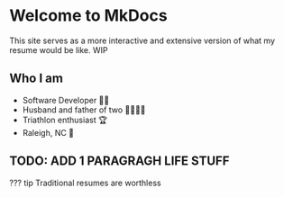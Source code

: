 # Welcome to MkDocs

This site serves as a more interactive and extensive version of what my resume would be like. WIP

## Who I am

*  Software Developer 👨‍💻
*  Husband and father of two 👨‍👩‍👦‍👦
*  Triathlon enthusiast 🏆
*  Raleigh, NC 📍

## TODO: ADD 1 PARAGRAGH LIFE STUFF

??? tip
    Traditional resumes are worthless
